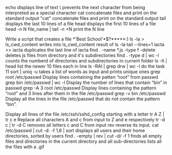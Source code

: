 echo displays line of text
\ prevents the next character from being interpreted as a special character
cat concatenate files and print on the standard output
"cat" concatenate files and print on the standard output
tail displays the last 10 lines of a file
head displays the first 10 lines of a file
head -n N file_name | tail -n +N print the N line

Write a script that creates a file \*\'Best School\'\*$\?\*\*\*\*\*:)
ls -la > ls_cwd_content writes into ls_cwd_content result of ls -la
tail --lines=1 iacta >> iacta duplicates the last line of iacta
find . -name *.js -type f -delete deletes js files from directory and it's subdirectories
find . -type d | wc -l counts the numberd of directories and subdirectories in current folder
ls -lt | head list the newer 10 files each in line
ls -RAl | grep drw | wc -l do the task 11
sort | uniq -u takes a list of words as input and prints unique ones
grep root /etc/passwd Display lines containing the patten “root” from passwd
grep bin /etc/passwd | wc -l Display the number of lines that contain “bin” in passwd
grep -A 3 root /etc/passwd Display lines containing the pattern “root” and 3 lines after them in the file /etc/passwd
grep -v bin /etc/passwd Display all the lines in the file /etc/passwd that do not contain the pattern “bin”.

Display all lines of the file /etc/ssh/sshd_config starting with a letter
tr A Z | tr c e Replace all characters A and c from input to Z and e respectively
tr -d c | tr -d C removes all letters c and C from input
rev reverse its input.
cat /etc/passwd | cut -d: -f 1,6 | sort  displays all users and their home directories, sorted by users
find . -empty | rev | cut -d/ -f 1 finds all empty files and directories in the current directory and all sub-directories
lists all the files with a .gif
